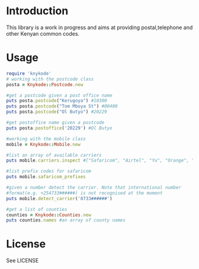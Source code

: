 Introduction
===
This library is a work in progress and aims at providing postal,telephone and other Kenyan common codes.

Usage
==
```ruby 
require 'knykode'
# working with the postcode class
posta = Knykode::Postcode.new

#get a postcode given a post office name
puts posta.postcode("Kerugoya") #10300
puts posta.postcode("Tom Mboya St") #00400
puts posta.postcode("Ol Butyo") #20229

#get postoffice name given a postcode
puts posta.postoffice('20229') #Ol Butyo

#working with the mobile class
mobile = Knykode::Mobile.new

#list an array of available carriers
puts mobile.carriers.inspect #["Safaricom", "Airtel", "Yu", "Orange", "Telkom"]

#list prefix codes for safaricom
puts mobile.safaricom_prefixes

#given a number detect the carrier. Note that international number
#format(e.g. +254733######) is not recognised at the moment 
puts mobile.detect_carrier('0733######')

#get a list of counties
counties = Knykode::Counties.new
puts counties.names #an array of county names
```

License
==
See LICENSE 
